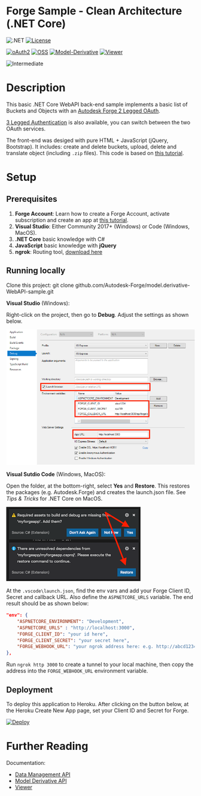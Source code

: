 # Forge Sample - Clean Architecture (.NET Core)

![.NET](https://img.shields.io/badge/.NET%20Core-3.1-blue.svg)
[![License](http://img.shields.io/:license-MIT-blue.svg)](http://opensource.org/licenses/MIT)

[![oAuth2](https://img.shields.io/badge/oAuth2-v1-green.svg)](http://developer.autodesk.com/)
[![OSS](https://img.shields.io/badge/OSS-v2-green.svg)](http://developer.autodesk.com/)
[![Model-Derivative](https://img.shields.io/badge/Model%20Derivative-v2-green.svg)](http://developer.autodesk.com/)
[![Viewer](https://img.shields.io/badge/Viewer-v6-green.svg)](http://developer.autodesk.com/)

![Intermediate](https://img.shields.io/badge/Level-Intermediate-blue.svg)

# Description

This basic .NET Core WebAPI back-end sample implements a basic list of Buckets and Objects with an [Autodesk Forge 2 Legged OAuth](https://developer.autodesk.com/en/docs/oauth/v2/tutorials/get-2-legged-token/). 

[3 Legged Authentication](https://forge.autodesk.com/en/docs/oauth/v2/tutorials/get-3-legged-token/) is also available, you can switch between
the two OAuth services.

The front-end was desiged with pure HTML + JavaScript (jQuery, Bootstrap). It includes: create and delete buckets, upload, delete and translate object (including `.zip` files). This code is based on [this tutorial](http://learnforge.autodesk.io).
 
# Setup

## Prerequisites

1. **Forge Account**: Learn how to create a Forge Account, activate subscription and create an app at [this tutorial](http://learnforge.autodesk.io/#/account/). 
2. **Visual Studio**: Either Community 2017+ (Windows) or Code (Windows, MacOS).
3. **.NET Core** basic knowledge with C#
4. **JavaScript** basic knowledge with **jQuery**
5. **ngrok**: Routing tool, [download here](https://ngrok.com/)

## Running locally

Clone this project: git clone github.com/Autodesk-Forge/model.derivative-WebAPI-sample.git

**Visual Studio** (Windows):

Right-click on the project, then go to **Debug**. Adjust the settings as shown below. 

![](forgeSample/wwwroot/img/readme/visual_studio_settings.png)

**Visual Sutdio Code** (Windows, MacOS):

Open the folder, at the bottom-right, select **Yes** and **Restore**. This restores the packages (e.g. Autodesk.Forge) and creates the launch.json file. See *Tips & Tricks* for .NET Core on MacOS.

![](forgeSample/wwwroot/img/readme/visual_code_restore.png)

At the `.vscode\launch.json`, find the env vars and add your Forge Client ID, Secret and callback URL. Also define the `ASPNETCORE_URLS` variable. The end result should be as shown below:

```json
"env": {
    "ASPNETCORE_ENVIRONMENT": "Development",
    "ASPNETCORE_URLS" : "http://localhost:3000",
    "FORGE_CLIENT_ID": "your id here",
    "FORGE_CLIENT_SECRET": "your secret here",
    "FORGE_WEBHOOK_URL": "your ngrok address here: e.g. http://abcd1234.ngrok.io",
},
```

Run `ngrok http 3000` to create a tunnel to your local machine, then copy the address into the `FORGE_WEBHOOK_URL` environment variable.

## Deployment

To deploy this application to Heroku. After clicking on the button below, at the Heroku Create New App page, set your Client ID and Secret for Forge.

[![Deploy](https://www.herokucdn.com/deploy/button.svg)](https://heroku.com/deploy)

# Further Reading

Documentation:

- [Data Management API](https://developer.autodesk.com/en/docs/data/v2/overview/)
- [Model Derivative API](https://forge.autodesk.com/en/docs/model-derivative/v2/developers_guide/overview/)
- [Viewer](https://developer.autodesk.com/en/docs/viewer/v6)
 
 
